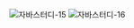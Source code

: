 ![자바스터디-15](https://user-images.githubusercontent.com/63386322/158139752-0fd5fa85-1d24-4c7d-8938-7e3e9f81f45a.jpg)
![자바스터디-16](https://user-images.githubusercontent.com/63386322/158139786-b6bf4454-82a7-4f30-8a2e-761bac667ca6.jpg)
